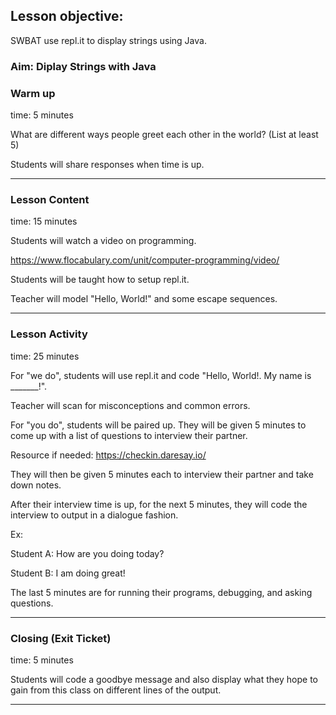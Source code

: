 ## Lesson objective:
SWBAT use repl.it to display strings using Java. 

### Aim: Diplay Strings with Java

### Warm up
time: 5 minutes

What are different ways people greet each other in the world?  (List at least 5)

Students will share responses when time is up.

---

### Lesson Content
time: 15 minutes

Students will watch a video on programming.

https://www.flocabulary.com/unit/computer-programming/video/

Students will be taught how to setup repl.it.

Teacher will model "Hello, World!" and some escape sequences.



---

### Lesson Activity
time: 25 minutes

For "we do", students will use repl.it and code "Hello, World!.  My name is _______!".

Teacher will scan for misconceptions and common errors.

For "you do", students will be paired up.  They will be given 5 minutes to come up with a list of questions to interview their partner.

Resource if needed: https://checkin.daresay.io/

They will then be given 5 minutes each to interview their partner and take down notes.

After their interview time is up, for the next 5 minutes, they will code the interview to output in a dialogue fashion.

Ex:

Student A:  How are you doing today?

Student B:  I am doing great!

The last 5 minutes are for running their programs, debugging, and asking questions.


---

### Closing (Exit Ticket)
time: 5 minutes

Students will code a goodbye message and also display what they hope to gain from this class on different lines of the output.


---